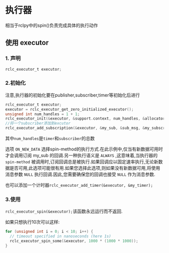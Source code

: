 # 执行器
相当于rclpy中的spin()负责完成具体的执行动作
## 使用 executor
### 1. 声明
```c
rclc_executor_t executor;
```
### 2.初始化
注意,执行器的初始化要在publisher,subscriber,timer等初始化后进行
```c
rclc_executor_t executor;
executor = rclc_executor_get_zero_initialized_executor();
unsigned int num_handles = 1 + 1;
rclc_executor_init(&executor, &support.context, num_handles, &allocator);
//将一个subscriber添加到excutor
rclc_executor_add_subscription(&executor, &my_sub, &sub_msg, &my_subscriber_callback, ON_NEW_DATA);
```
其中`num_handles`是`timer`和`subscriber`的总数

选项 `ON_NEW_DATA` 选择spin-method的执行方式.在此示例中,仅当有新数据可用时才会调用订阅 my_sub 的回调.另一种执行语义是 `ALWAYS` ,这意味着,当执行器的 `spin-method` 被调用时,订阅回调总是被执行.如果回调应以固定速率执行,无论新数据是否可用,此选项可能很有用.如果您选择此选项,则如果没有新数据可用,将使用消息参数 `NULL` 执行回调.因此,您需要确保您的回调也接受 `NULL` 作为消息参数.

也可以添加一个计时器`rclc_executor_add_timer(&executor, &my_timer);`
### 3.使用

`rclc_executor_spin(&executor);`该函数永远运行而不返回.

如果只想执行10次可以这样:
```c
for (unsigned int i = 0; i < 10; i++) {
  // timeout specified in nanoseconds (here 1s)
  rclc_executor_spin_some(&executor, 1000 * (1000 * 1000));
}
```
